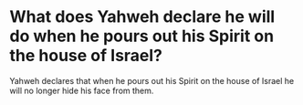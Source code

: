 # What does Yahweh declare he will do when he pours out his Spirit on the house of Israel?

Yahweh declares that when he pours out his Spirit on the house of Israel he will no longer hide his face from them.
